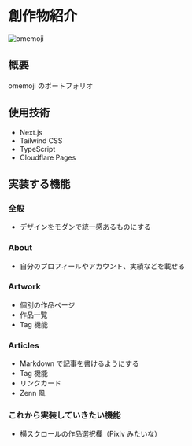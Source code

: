 # 創作物紹介

![omemoji](https://github.com/omemoji/omemoji.com/assets/68148226/11ebcc2b-a4ce-4c62-a3fc-3f26fae5e7c6)

## 概要

omemoji のポートフォリオ

## 使用技術

- Next.js
- Tailwind CSS
- TypeScript
- Cloudflare Pages

## 実装する機能

### 全般

- デザインをモダンで統一感あるものにする

### About

- 自分のプロフィールやアカウント、実績などを載せる

### Artwork

- 個別の作品ページ
- 作品一覧
- Tag 機能

### Articles

- Markdown で記事を書けるようにする
- Tag 機能
- リンクカード
- Zenn 風

### これから実装していきたい機能

- 横スクロールの作品選択欄（Pixiv みたいな）
